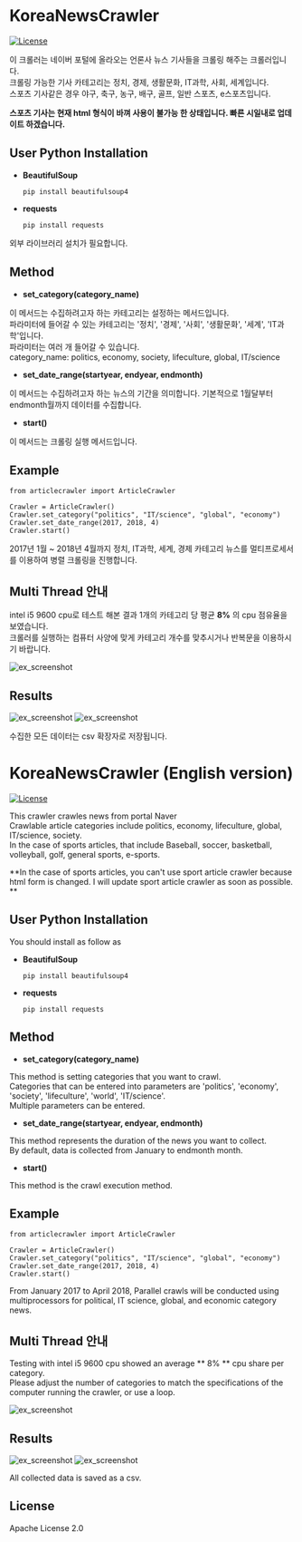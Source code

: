 # KoreaNewsCrawler
[![License](https://img.shields.io/badge/License-Apache%202.0-blue.svg)](https://opensource.org/licenses/Apache-2.0)

이 크롤러는 네이버 포털에 올라오는 언론사 뉴스 기사들을 크롤링 해주는 크롤러입니다.  
크롤링 가능한 기사 카테고리는 정치, 경제, 생활문화, IT과학, 사회, 세계입니다.  
스포츠 기사같은 경우 야구, 축구, 농구, 배구, 골프, 일반 스포츠, e스포츠입니다.  

**스포츠 기사는 현재 html 형식이 바껴 사용이 불가능 한 상태입니다. 빠른 시일내로 업데이트 하겠습니다.**

## User Python Installation
  * **BeautifulSoup**
  
    ``` pip install beautifulsoup4 ```
  
  * **requests**
  
    ``` pip install requests ```  
    
 외부 라이브러리 설치가 필요합니다.
## Method

* **set_category(category_name)**
  
 이 메서드는 수집하려고자 하는 카테고리는 설정하는 메서드입니다.  
 파라미터에 들어갈 수 있는 카테고리는 '정치', '경제', '사회', '생활문화', '세계', 'IT과학'입니다.  
 파라미터는 여러 개 들어갈 수 있습니다.  
 category_name: politics, economy, society, lifeculture, global, IT/science
  
* **set_date_range(startyear, endyear, endmonth)**
  
 이 메서드는 수집하려고자 하는 뉴스의 기간을 의미합니다. 기본적으로 1월달부터 endmonth월까지 데이터를 수집합니다.
  
* **start()**
  
 이 메서드는 크롤링 실행 메서드입니다.
  
## Example
```
from articlecrawler import ArticleCrawler

Crawler = ArticleCrawler()  
Crawler.set_category("politics", "IT/science", "global", "economy")  
Crawler.set_date_range(2017, 2018, 4)  
Crawler.start()
```
  2017년 1월 ~ 2018년 4월까지 정치, IT과학, 세계, 경제 카테고리 뉴스를 멀티프로세서를 이용하여 병렬 크롤링을 진행합니다.
  
## Multi Thread 안내
  intel i5 9600 cpu로 테스트 해본 결과 1개의 카테고리 당 평균 **8%** 의 cpu 점유율을 보였습니다.  
  크롤러를 실행하는 컴퓨터 사양에 맞게 카테고리 개수를 맞추시거나 반복문을 이용하시기 바랍니다.
  
  ![ex_screenshot](./img/MultiThread.PNG)
  
## Results
 ![ex_screenshot](./img/article_resultimg.PNG)
 ![ex_screenshot](./img/sport_resultimg.PNG)
 
 수집한 모든 데이터는 csv 확장자로 저장됩니다.  


# KoreaNewsCrawler (English version)
[![License](https://img.shields.io/badge/License-Apache%202.0-blue.svg)](https://opensource.org/licenses/Apache-2.0)

This crawler crawles news from portal Naver  
Crawlable article categories include politics, economy, lifeculture, global, IT/science, society.  
In the case of sports articles, that include Baseball, soccer, basketball, volleyball, golf, general sports, e-sports.  

**In the case of sports articles, you can't use sport article crawler because html form is changed. I will update sport article crawler 
as soon as possible. **

## User Python Installation
You should install as follow as
  * **BeautifulSoup**
  
    ``` pip install beautifulsoup4 ```
  
  * **requests**
  
    ``` pip install requests ```  
    
## Method

* **set_category(category_name)**
 
 This method is setting categories that you want to crawl.  
 Categories that can be entered into parameters are 'politics', 'economy', 'society', 'lifeculture', 'world', 'IT/science'.  
 Multiple parameters can be entered.
  
* **set_date_range(startyear, endyear, endmonth)**
  
 This method represents the duration of the news you want to collect.  
 By default, data is collected from January to endmonth month.
  
* **start()**
 
 This method is the crawl execution method.
  
## Example
```
from articlecrawler import ArticleCrawler

Crawler = ArticleCrawler()  
Crawler.set_category("politics", "IT/science", "global", "economy")  
Crawler.set_date_range(2017, 2018, 4)  
Crawler.start()
```
 From January 2017 to April 2018, Parallel crawls will be conducted using multiprocessors for political, IT science, global, and economic category news.
  
## Multi Thread 안내
Testing with intel i5 9600 cpu showed an average ** 8% ** cpu share per category.  
Please adjust the number of categories to match the specifications of the computer running the crawler, or use a loop.
  
  ![ex_screenshot](./img/MultiThread.PNG)
  
## Results
 ![ex_screenshot](./img/article_resultimg.PNG)
 ![ex_screenshot](./img/sport_resultimg.PNG)
 
 All collected data is saved as a csv.
 
## License
 Apache License 2.0
 
